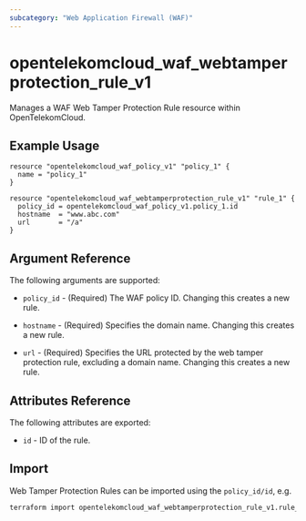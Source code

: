 ```yaml
---
subcategory: "Web Application Firewall (WAF)"
---
```


# opentelekomcloud_waf_webtamperprotection_rule_v1

Manages a WAF Web Tamper Protection Rule resource within OpenTelekomCloud.

## Example Usage

```hcl
resource "opentelekomcloud_waf_policy_v1" "policy_1" {
  name = "policy_1"
}

resource "opentelekomcloud_waf_webtamperprotection_rule_v1" "rule_1" {
  policy_id = opentelekomcloud_waf_policy_v1.policy_1.id
  hostname  = "www.abc.com"
  url       = "/a"
}
```

## Argument Reference

The following arguments are supported:

* `policy_id` - (Required) The WAF policy ID. Changing this creates a new rule.

* `hostname` - (Required) Specifies the domain name. Changing this creates a new rule.

* `url` - (Required) Specifies the URL protected by the web tamper protection rule, excluding a domain name. Changing this creates a new rule.

## Attributes Reference

The following attributes are exported:

* `id` - ID of the rule.

## Import

Web Tamper Protection Rules can be imported using the `policy_id/id`, e.g.

```sh
terraform import opentelekomcloud_waf_webtamperprotection_rule_v1.rule_1 ff95e71c8ae74eba9887193ab22c5757/7117d38e4c8f4624a505-bd96b97d024c
```
